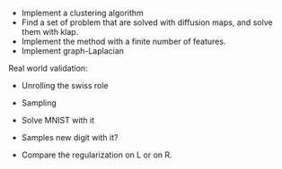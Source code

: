 
- Implement a clustering algorithm
- Find a set of problem that are solved with diffusion maps, and solve them with klap.
- Implement the method with a finite number of features.
- Implement graph-Laplacian


Real world validation:
- Unrolling the swiss role
- Sampling
- Solve MNIST with it
- Samples new digit with it?


- Compare the regularization on L or on R.
